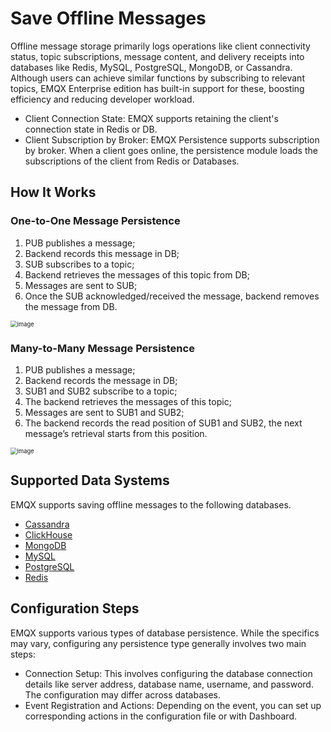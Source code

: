 # Save Offline Messages

Offline message storage primarily logs operations like client connectivity status, topic subscriptions, message content, and delivery receipts into databases like Redis, MySQL, PostgreSQL, MongoDB, or Cassandra. Although users can achieve similar functions by subscribing to relevant topics, EMQX Enterprise edition has built-in support for these, boosting efficiency and reducing developer workload.

- Client Connection State: EMQX supports retaining the client's connection state in Redis or DB.
- Client Subscription by Broker: EMQX Persistence supports subscription by broker. When a client goes online, the persistence module loads the subscriptions of the client from Redis or Databases.

## How It Works

### One-to-One Message Persistence

1. PUB publishes a message;
2. Backend records this message in DB;
3. SUB subscribes to a topic;
4. Backend retrieves the messages of this topic from DB;
5. Messages are sent to SUB;
6. Once the SUB acknowledged/received the message, backend removes
   the message from DB.

<img src="./assets/backends_1.png" alt="image" style="zoom: 67%;" />

### Many-to-Many Message Persistence

1. PUB publishes a message;
2. Backend records the message in DB;
3. SUB1 and SUB2 subscribe to a topic;
4. The backend retrieves the messages of this topic;
5. Messages are sent to SUB1 and SUB2;
6. The backend records the read position of SUB1 and SUB2, the next
   message’s retrieval starts from this position.

<img src="./assets/backends_2.png" alt="image" style="zoom:67%;" />

## Supported Data Systems

EMQX supports saving offline messages to the following databases. 

- [Cassandra](./offline_msg_to_cassandra.md)
- [ClickHouse](./offline_msg_to_clickhouse.md)
- [MongoDB](./offline_msg_to_mongodb.md)
- [MySQL](./offline_msg_to_mysql.md)
- [PostgreSQL](./offline_msg_to_pgsql.md)
- [Redis](./offline_msg_to_redis.md)

## Configuration Steps

EMQX supports various types of database persistence. While the specifics may vary, configuring any persistence type generally involves two main steps:

- Connection Setup: This involves configuring the database connection details like server address, database name, username, and password. The configuration may differ across databases.
- Event Registration and Actions: Depending on the event, you can set up corresponding actions in the configuration file or with Dashboard.

